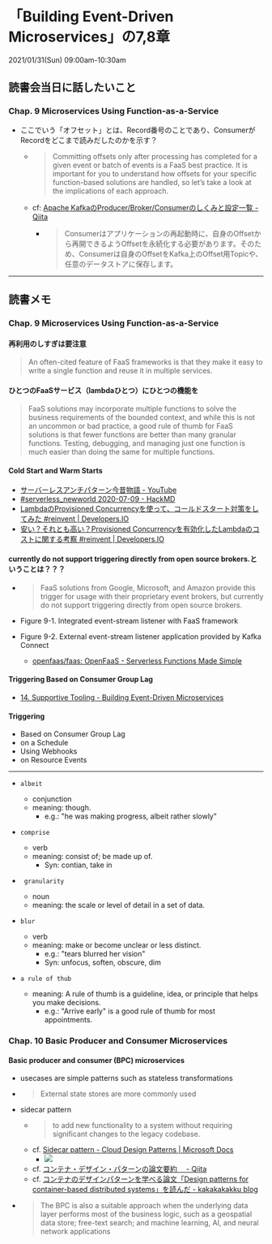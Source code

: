 # 「Building Event-Driven Microservices」の7,8章
2021/01/31(Sun) 09:00am-10:30am

## 読書会当日に話したいこと

### Chap. 9 Microservices Using Function-as-a-Service

- ここでいう「オフセット」とは、Record番号のことであり、ConsumerがRecordをどこまで読みだしたのかを示す？
  - > Committing offsets only after processing has completed for a given event or batch of events is a FaaS best practice. It is important for you to understand how offsets for your specific function-based solutions are handled, so let’s take a look at the implications of each approach.

  - cf: [Apache KafkaのProducer/Broker/Consumerのしくみと設定一覧 - Qiita](https://qiita.com/sigmalist/items/3b512e2ab49b07271665)
    - > Consumerはアプリケーションの再起動時に、自身のOffsetから再開できるようOffsetを永続化する必要があります。そのため、Consumerは自身のOffsetをKafka上のOffset用Topicや、任意のデータストアに保存します。

---

## 読書メモ

### Chap. 9 Microservices Using Function-as-a-Service

#### 再利用のしすぎは要注意
> An often-cited feature of FaaS frameworks is that they make it easy to write a single function and reuse it in multiple services. 

#### ひとつのFaaSサービス（lambdaひとつ）にひとつの機能を
> FaaS solutions may incorporate multiple functions to solve the business requirements of the bounded context, and while this is not an uncommon or bad practice, a good rule of thumb for FaaS solutions is that fewer functions are better than many granular functions. Testing, debugging, and managing just one function is much easier than doing the same for multiple functions.
 
#### Cold Start and Warm Starts
- [サーバーレスアンチパターン今昔物語 - YouTube](https://www.youtube.com/watch?v=pLl9jwXQUro&feature=youtu.be)
- [#serverless_newworld 2020-07-09 - HackMD](https://hackmd.io/@wo9kArhySpqHB8xOPPpYRQ/rkM4CtV1P)
- [LambdaのProvisioned Concurrencyを使って、コールドスタート対策をしてみた #reinvent | Developers.IO](https://dev.classmethod.jp/articles/lambda-provisioned-concurrency-coldstart/)
- [安い？それとも高い？Provisioned Concurrencyを有効化したLambdaのコストに関する考察 #reinvent | Developers.IO](https://dev.classmethod.jp/articles/simulate-provisioned-concurrency-cost/)

#### currently do not support triggering directly from open source brokers.ということは？？？
- > FaaS solutions from Google, Microsoft, and Amazon provide this trigger for usage with their proprietary event brokers, but currently do not support triggering directly from open source brokers. 

- Figure 9-1. Integrated event-stream listener with FaaS framework
- Figure 9-2. External event-stream listener application provided by Kafka Connect
  - [openfaas/faas: OpenFaaS - Serverless Functions Made Simple](https://github.com/openfaas/faas) 

#### Triggering Based on Consumer Group Lag
- [14. Supportive Tooling - Building Event-Driven Microservices](https://learning.oreilly.com/library/view/building-event-driven-microservices/9781492057888/ch14.html#ch_tooling_lag_monitoring) 

#### Triggering 
- Based on Consumer Group Lag
- on a Schedule
- Using Webhooks
- on Resource Events

---

- `albeit`
  - conjunction
   - meaning: though.
     - e.g.: "he was making progress, albeit rather slowly"

- `comprise`
  - verb
  - meaning: consist of; be made up of.
    - Syn: contian, take in
 
- ` granularity`
  - noun
  - meaning: the scale or level of detail in a set of data. 

- `blur`
  - verb
  - meaning: make or become unclear or less distinct.
    - e.g.: "tears blurred her vision"
    - Syn: unfocus, soften, obscure, dim 

- `a rule of thub`
  - meaning: A rule of thumb is a guideline, idea, or principle that helps you make decisions. 
    -  e.g.: "Arrive early" is a good rule of thumb for most appointments.  

### Chap. 10 Basic Producer and Consumer Microservices
#### Basic producer and consumer (BPC) microservices 
-  usecases are simple patterns such as stateless transformations
  - > External state stores are more commonly used

- sidecar pattern
  - >  to add new functionality to a system without requiring significant changes to the legacy codebase.
  - cf. [Sidecar pattern - Cloud Design Patterns | Microsoft Docs](https://docs.microsoft.com/en-us/azure/architecture/patterns/sidecar)
    - <img src="https://gyazo.com/06b69d0913535f6828d7ca9c08136d65.png" style="max-width:40%;">
  -  cf. [コンテナ・デザイン・パターンの論文要約　 - Qiita](https://qiita.com/MahoTakara/items/03fc0afe29379026c1f3)
  - cf. [コンテナのデザインパターンを学べる論文「Design patterns for container-based distributed systems」を読んだ - kakakakakku blog](https://kakakakakku.hatenablog.com/entry/2018/09/24/003723)

- >  The BPC is also a suitable approach when the underlying data layer performs most of the business logic, such as a geospatial data store; free-text search; and machine learning, AI, and neural network applications
